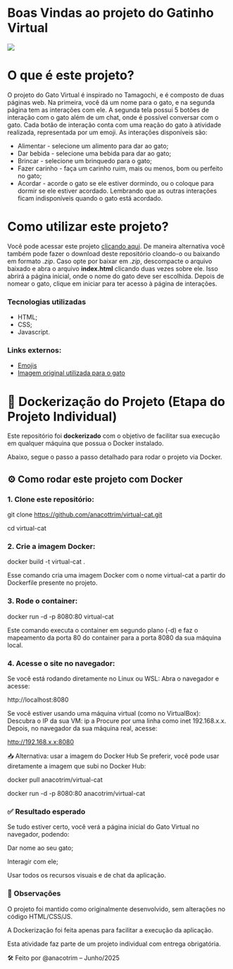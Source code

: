 # Boas Vindas ao projeto do Gatinho Virtual

<img src = "Imagens/tela.jpeg">

# O que é este projeto?

O projeto do Gato Virtual é inspirado no Tamagochi, e é composto de duas páginas web. Na primeira, você dá um nome para o gato, e na segunda página tem as interações com ele.
A segunda tela possui 5 botões de interação com o gato além de um chat, onde é possível conversar com o gato.
Cada botão de interação conta com uma reação do gato à atividade realizada, representada por um emoji. As interações disponíveis são:

- Alimentar - selecione um alimento para dar ao gato;
- Dar bebida - selecione uma bebida para dar ao gato;
- Brincar - selecione um brinquedo para o gato;
- Fazer carinho - faça um carinho ruim, mais ou menos, bom ou perfeito no gato;
- Acordar - acorde o gato se ele estiver dormindo, ou o coloque para dormir se ele estiver acordado. Lembrando que as outras interações ficam indisponíveis quando o gato está acordado.

# Como utilizar este projeto?

Você pode acessar este projeto [clicando aqui](https://lelepg.github.io/Virtual-Cat/index.html).
De maneira alternativa você também pode fazer o download deste repositório cloando-o ou baixando em formato _.zip_.
Caso opte por baixar em _.zip_, descompacte o arquivo baixado e abra o arquivo **index.html** clicando duas vezes sobre ele. Isso abrirá a página inicial, onde o nome do gato deve ser escolhida. Depois de nomear o gato, clique em iniciar para ter acesso à página de interações.

### Tecnologias utilizadas

- HTML;
- CSS;
- Javascript.

### Links externos:

- [Emojis](https://unicode.org/emoji/charts/full-emoji-list.html)
- [Imagem original utilizada para o gato](https://fi.pinterest.com/pin/863706034772772147/)

# 🐳 Dockerização do Projeto (Etapa do Projeto Individual)

Este repositório foi **dockerizado** com o objetivo de facilitar sua execução em qualquer máquina que possua o Docker instalado.

Abaixo, segue o passo a passo detalhado para rodar o projeto via Docker.



## ⚙️ Como rodar este projeto com Docker

### 1. Clone este repositório:

git clone https://github.com/anacottrim/virtual-cat.git

cd virtual-cat

### 2. Crie a imagem Docker:

docker build -t virtual-cat .

Esse comando cria uma imagem Docker com o nome virtual-cat a partir do Dockerfile presente no projeto.

### 3. Rode o container:
   
docker run -d -p 8080:80 virtual-cat

Este comando executa o container em segundo plano (-d) e faz o mapeamento da porta 80 do container para a porta 8080 da sua máquina local.

### 4. Acesse o site no navegador:
Se você está rodando diretamente no Linux ou WSL:
Abra o navegador e acesse:

http://localhost:8080

Se você estiver usando uma máquina virtual (como no VirtualBox):
Descubra o IP da sua VM:
ip a
Procure por uma linha como inet 192.168.x.x.
Depois, no navegador da sua máquina real, acesse:

http://192.168.x.x:8080

📥 Alternativa: usar a imagem do Docker Hub
Se preferir, você pode usar diretamente a imagem que subi no Docker Hub:

docker pull anacotrim/virtual-cat

docker run -d -p 8080:80 anacotrim/virtual-cat

### ✅ Resultado esperado

Se tudo estiver certo, você verá a página inicial do Gato Virtual no navegador, podendo:

Dar nome ao seu gato;

Interagir com ele;

Usar todos os recursos visuais e de chat da aplicação.

### 📌 Observações

O projeto foi mantido como originalmente desenvolvido, sem alterações no código HTML/CSS/JS.

A Dockerização foi feita apenas para facilitar a execução da aplicação.

Esta atividade faz parte de um projeto individual com entrega obrigatória.

🛠️ Feito por @anacotrim – Junho/2025


